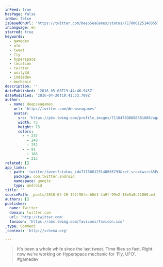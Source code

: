 ```yaml
---
inFeed: true
hasPage: false
inNav: false
isBasedOnUrl: 'https://twitter.com/DeepSeaGames/status/717808125148065793'
inLanguage: en
starred: true
keywords:
  - gamedev
  - ufo
  - tweet
  - fly
  - hyperspace
  - location
  - twitter
  - unity3d
  - indiedev
  - mechanic
description: ''
datePublished: '2016-05-08T19:44:46.945Z'
dateModified: '2016-04-20T19:41:33.709Z'
author:
  - name: deepseagames
    url: 'http://twitter.com/deepseagames'
    avatar:
      src: 'https://pbs.twimg.com/profile_images/711647830658551808/wg4ydISC_bigger.jpg'
      width: 73
      height: 73
      colors:
        - - 237
          - 248
          - 252
        - - 91
          - 168
          - 213
related: []
app_links:
  - path: 'twitter/tweet?status_id=717808125148065793&ref_src=twsrc%5Egoogle%7Ctwcamp%5Eandroidseo%7Ctwgr%5Estatus%7Ctwterm%5E717808125148065793'
    package: com.twitter.android
    namespace: google
    type: android
title: ''
sourcePath: _posts/2016-04-20-142f98fe-b8d1-4a9f-99e2-18e5a8c21860.md
authors: []
publisher:
  name: Twitter
  domain: twitter.com
  url: 'http://twitter.com'
  favicon: 'https://abs.twimg.com/favicons/favicon.ico'
_type: Comment
_context: 'http://schema.org'

---
```

> It's been a whole while since the last tweet. Time flies so fast. Right now we're working on Hyperspace mechanic for 'Fly, UFO'. \#gamedev